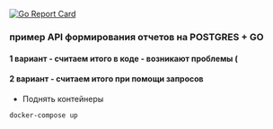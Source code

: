 [![Go Report Card](https://goreportcard.com/badge/github.com/delgus/report)](https://goreportcard.com/report/github.com/delgus/report)

### пример API формирования отчетов на POSTGRES + GO

#### 1 вариант - считаем итого в коде - возникают проблемы (

#### 2 вариант - считаем итого при помощи запросов

- Поднять контейнеры
```bash
docker-compose up
```